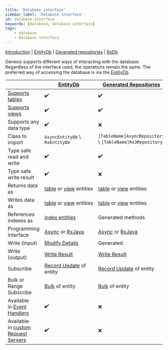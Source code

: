 ```yaml
---
title: 'Database interface'
sidebar_label: 'Database interface'
id: database-interface
keywords: [database, database interface]
tags:
    - database
    - database interface
---
```


[Introduction](../../../database/database-interface/database-interface/)  | [EntityDb](../../../database/database-interface/entity-db/) |  [Generated repositories](../../../database/database-interface/generated-repositories/) | [RxDb](../../../database/database-interface/rxdb/) 

Genesis supports different ways of interacting with the database. Regardless of the interface used, the operations remain the same. The preferred way of accessing the database is via the [EntityDb](../../../database/database-interface/entity-db/).

|  | [EntityDb](../../../database/database-interface/entity-db/)                                                     | [Generated Repositories](../../../database/database-interface/generated-repositories/) | [RxDb](../../../database/database-interface/rxdb/) |
| --- |---------------------------------------------------------------------------------------------------------| --- | --- |
| [Supports tables](../../../database/fields-tables-views/tables/) | ✔️ | ✔️ | ❌ |
| [Supports views](../../../database/fields-tables-views/views/) | ✔️ | ✔️ | ❌ |
| Supports any data type | ✔️ | ❌ | ✔️ |
| Class to import | `AsyncEntityDb` \ `RxEntityDb` | `[TableName]AsyncRepository` \ `[TableName]Rx3Repository` | `RxDb` |
| Type safe read and write | ✔️ | ✔️ | ❌ |
| Type safe write result | ✔️ | ❌ | ❌ |
| Returns data as | [table](../../../database/data-types/table-entities/) or [view](../../../database/data-types/views-entities/) entities | [table](../../../database/data-types/table-entities/) or [view](../../../database/data-types/views-entities/) entities | [DbRecord](../../../database/data-types/dbrecord/) |
| Writes data as | [table](../../../database/data-types/table-entities/) or [view](../../../database/data-types/views-entities/) entities  | [table](../../../database/data-types/table-entities/) or [view](../../../database/data-types/views-entities/) entities | [DbRecord](../../../database/data-types/dbrecord/) |
| References indexes as | [index entities](../../../database/data-types/index-entities/) | Generated methods | [DbRecord](../../../database/data-types/dbrecord/) and `String` |
| Programming interface | [Async](../../../database/types-of-api/async/) or [RxJava](../../../database/types-of-api/rxjava/) | [Async](../../../database/types-of-api/async/) or [RxJava](../../../database/types-of-api/rxjava/) | [RxJava](../../../database/types-of-api/rxjava/) |
| Write (input) | [Modify Details](../../../database/helper-classes/modify-details/#entity-modify-details) | Generated | [Modify Details](../../../database/helper-classes/modify-details/#modify-details) |
| Write (output) | [Write Result](../../../database/helper-classes/write-result/#entity-write-result) | [Write Result](../../../database/helper-classes/write-result/#write-result) | [Write result](../../../database/helper-classes/write-result/#write-result) |
| Subscribe | [Record Update](../../../database/helper-classes/subscription/record-update/) of entity | [Record Update](../../../database/helper-classes/subscription/record-update/) of entity | [Record Update](../../../database/helper-classes/subscription/record-update/) of `DbRecord` |
| Bulk or Range Subscribe | [Bulk](../../../database/helper-classes/subscription/bulk/) of entity | [Bulk](../../../database/helper-classes/subscription/bulk/) of entity | [Bulk](../../../database/helper-classes/subscription/bulk/) of `DbRecord` |
| Available in [Event Handlers](../../../getting-started/learn-the-basics/modules/inside-an-event-handler/) | ✔️ | ❌ | ❌ |
| Available in [custom Request Servers](../../../getting-started/learn-the-basics/modules/inside-a-request-server/) | ✔️ | ❌ | ❌ |